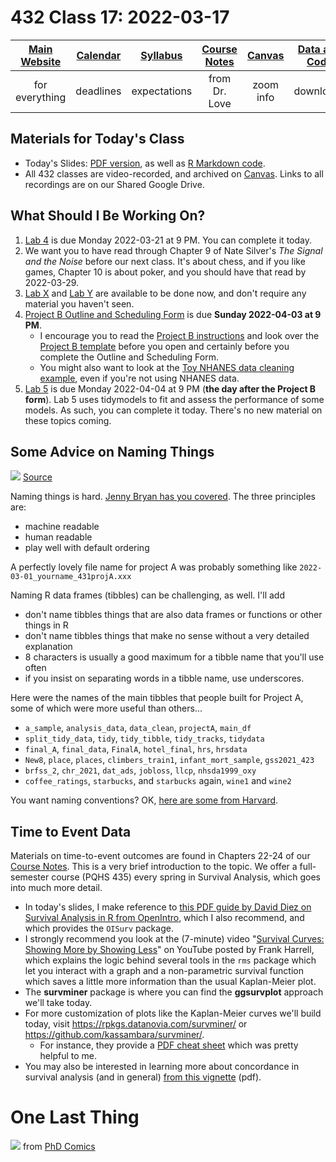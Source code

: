# 432 Class 17: 2022-03-17

[Main Website](https://thomaselove.github.io/432/) | [Calendar](https://thomaselove.github.io/432/calendar.html) | [Syllabus](https://thomaselove.github.io/432-2022-syllabus/) | [Course Notes](https://thomaselove.github.io/432-notes/) | [Canvas](https://canvas.case.edu) | [Data and Code](https://github.com/THOMASELOVE/432-data) | [Sources](https://github.com/THOMASELOVE/432-2022/tree/main/references) | [Contact Us](https://thomaselove.github.io/432/contact.html)
:-----------: | :--------------: | :----------: | :---------: | :-------------: | :-----------: | :------------: | :-------------:
for everything | deadlines | expectations | from Dr. Love | zoom info | downloads | read/watch | need help?

## Materials for Today's Class

- Today's Slides: [PDF version](https://github.com/THOMASELOVE/432-2022/blob/main/classes/class17/432_2022_slides17.pdf), as well as [R Markdown code](https://github.com/THOMASELOVE/432-2022/blob/main/classes/class17/432_2022_slides17.Rmd). 
- All 432 classes are video-recorded, and archived on [Canvas](https://canvas.case.edu). Links to all recordings are on our Shared Google Drive.

## What Should I Be Working On?

1. [Lab 4](https://github.com/THOMASELOVE/432-2022/tree/main/labs/lab04) is due Monday 2022-03-21 at 9 PM. You can complete it today.
2. We want you to have read through Chapter 9 of Nate Silver's *The Signal and the Noise* before our next class. It's about chess, and if you like games, Chapter 10 is about poker, and you should have that read by 2022-03-29.
3. [Lab X](https://github.com/THOMASELOVE/432-2022/tree/main/labs/labX) and [Lab Y](https://github.com/THOMASELOVE/432-2022/tree/main/labs/labY) are available to be done now, and don't require any material you haven't seen.
4. [Project B Outline and Scheduling Form](http://bit.ly/432-2022-projectB-register) is due **Sunday 2022-04-03 at 9 PM**. 
    - I encourage you to read the [Project B instructions](https://github.com/THOMASELOVE/432-2022/blob/main/projectB/projectB_instructions_2022.md) and look over the [Project B template](https://rpubs.com/TELOVE/projectB-template-432-2022) before you open and certainly before you complete the Outline and Scheduling Form. 
    - You might also want to look at the [Toy NHANES data cleaning example](https://rpubs.com/TELOVE/toy-nhanes-432), even if you're not using NHANES data.
5. [Lab 5](https://github.com/THOMASELOVE/432-2022/tree/main/labs/lab05) is due Monday 2022-04-04 at 9 PM (**the day after the Project B form**). Lab 5 uses tidymodels to fit and assess the performance of some models. As such, you can complete it today. There's no new material on these topics coming.

## Some Advice on Naming Things

![](https://github.com/THOMASELOVE/432-2022/blob/main/classes/class17/figures/wooldridge.png) [Source](https://twitter.com/jmwooldridge/status/1501157439726575616)

Naming things is hard. [Jenny Bryan has you covered](https://speakerdeck.com/jennybc/how-to-name-files). The three principles are:

- machine readable
- human readable
- play well with default ordering

A perfectly lovely file name for project A was probably something like `2022-03-01_yourname_431projA.xxx`

Naming R data frames (tibbles) can be challenging, as well. I'll add 

- don't name tibbles things that are also data frames or functions or other things in R
- don't name tibbles things that make no sense without a very detailed explanation
- 8 characters is usually a good maximum for a tibble name that you'll use often
- if you insist on separating words in a tibble name, use underscores.

Here were the names of the main tibbles that people built for Project A, some of which were more useful than others...

- `a_sample`, `analysis_data`, `data_clean`, `projectA`, `main_df`
- `split_tidy_data`, `tidy`, `tidy_tibble`, `tidy_tracks`, `tidydata`
- `final_A`, `final_data`, `FinalA`, `hotel_final`, `hrs`, `hrsdata`
- `New8`, `place`, `places`, `climbers_train1`, `infant_mort_sample`, `gss2021_423`
- `brfss_2`, `chr_2021`,  `dat_ads`,  `jobloss`, `llcp`, `nhsda1999_oxy`
- `coffee_ratings`, `starbucks`, and `starbucks` again, `wine1` and `wine2`

You want naming conventions? OK, [here are some from Harvard](https://datamanagement.hms.harvard.edu/collect/file-naming-conventions).

## Time to Event Data

Materials on time-to-event outcomes are found in Chapters 22-24 of our [Course Notes](https://thomaselove.github.io/432-notes/). This is a very brief introduction to the topic. We offer a full-semester course (PQHS 435) every spring in Survival Analysis, which goes into much more detail.

- In today's slides, I make reference to [this PDF guide by David Diez on Survival Analysis in R from OpenIntro](https://www.openintro.org/book/surv_in_r/), which I also recommend, and which provides the `OISurv` package.
- I strongly recommend you look at the (7-minute) video "[Survival Curves: Showing More by Showing Less](https://www.youtube.com/watch?v=EoIB_Obddrk)" on YouTube posted by Frank Harrell, which explains the logic behind several tools in the `rms` package which let you interact with a graph and a non-parametric survival function which saves a little more information than the usual Kaplan-Meier plot.
- The **survminer** package is where you can find the **ggsurvplot** approach we'll take today. 
- For more customization of plots like the Kaplan-Meier curves we'll build today, visit https://rpkgs.datanovia.com/survminer/ or https://github.com/kassambara/survminer/. 
    - For instance, they provide a [PDF cheat sheet](https://rpkgs.datanovia.com/survminer/survminer_cheatsheet.pdf) which was pretty helpful to me.
- You may also be interested in learning more about concordance in survival analysis (and in general) [from this vignette](https://cran.r-project.org/web/packages/survival/vignettes/concordance.pdf) (pdf).

# One Last Thing

![](https://github.com/THOMASELOVE/432-2022/blob/main/classes/class17/figures/final.png) from [PhD Comics](https://phdcomics.com/comics/archive.php?comicid=1531)
